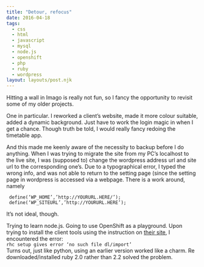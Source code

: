 ```yaml
---
title: "Detour, refocus"
date: 2016-04-18
tags:
  - css
  - html
  - javascript
  - mysql
  - node.js
  - openshift
  - php
  - ruby
  - wordpress
layout: layouts/post.njk
---
```

Hitting a wall in Imago is really not fun, so I fancy the opportunity to revisit some of my older projects.

One in particular. I reworked a client’s website, made it more colour suitable, added a dynamic background. Just have to work the login magic in when I get a chance. Though truth be told, I would really fancy redoing the timetable app.

And this made me keenly aware of the necessity to backup before I do anything. When I was trying to migrate the site from my PC’s localhost to the live site, I was (supposed to) change the wordpress address url and site url to the corresponding one’s. Due to a typographical error, I typed the wrong info, and was not able to return to the setting page (since the setting page in wordpress is accessed via a webpage. There is a work around, namely

     define(‘WP_HOME’,’http://YOURURL.HERE/’);  
     define(‘WP_SITEURL’,’http://YOURURL.HERE’);  
    

It’s not ideal, though.

Trying to learn node.js. Going to use OpenShift as a playground. Upon trying to install the client tools using the instruction on [their site](https://developers.openshift.com/getting-started/windows.html#client-tools), I encountered the error:  
`rhc setup gives error ‘no such file dl/import’`  
Turns out, just like python, using an earlier version worked like a charm. Re downloaded/installed ruby 2.0 rather than 2.2 solved the problem.
